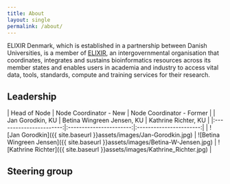 ```yaml
---
title: About
layout: single
permalink: /about/
---
```


ELIXIR Denmark, which is established in a partnership between Danish Universities, is a member of [ELIXIR](https://elixir-europe.org/), an intergovernmental organisation that coordinates, integrates and sustains bioinformatics resources across its member states and enables users in academia and industry to access vital data, tools, standards, compute and training services for their research. 

## Leadership

| Head of Node | Node Coordinator - New | Node Coordinator - Former |
| Jan Gorodkin, KU | Betina Wingreen Jensen, KU | Kathrine Richter, KU |
|:-----------------------:|:-----------------------:|:-----------------------:|
| ![Jan Gorodkin]({{ site.baseurl }}assets/images/Jan-Gorodkin.jpg) | ![Betina Wingreen Jensen]({{ site.baseurl }}assets/images/Betina-W-Jensen.jpg) | ![Kathrine Richter]({{ site.baseurl }}assets/images/Kathrine_Richter.jpg) |

## Steering group

